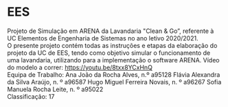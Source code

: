 # EES
Projeto de Simulação em ARENA da Lavandaria "Clean & Go”, referente à UC Elementos de Engenharia de Sistemas no ano letivo 2020/2021.
</br>
O presente projeto contém todas as instruções e etapas da elaboração do projeto da UC de EES, tendo como objetivo simular o funcionamento de uma lavandaria, utilizando para a implementação o software ARENA.
Vídeo do modelo a correr: https://youtu.be/8txx8YCxHnQ
</br>
Equipa de Trabalho:
Ana João da Rocha Alves, n.º a95128
Flávia Alexandra da Silva Araújo, n. º a96587
Hugo Miguel Ferreira Novais, n. º a96267
Sofia Manuela Rocha Leite, n. º a95022
</br>
Classificação: 17
